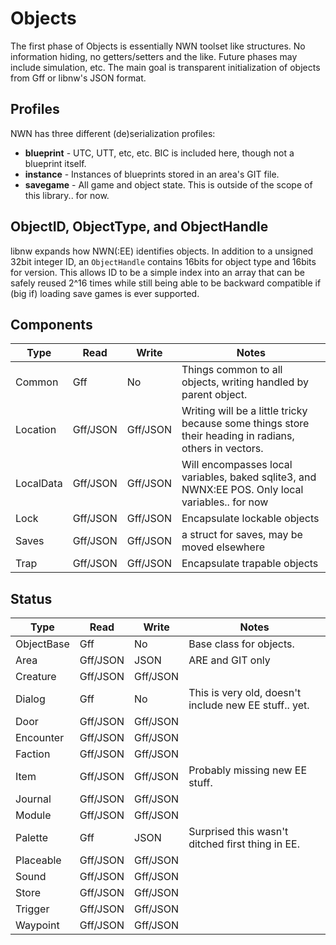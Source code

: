 # Objects

The first phase of Objects is essentially NWN toolset like structures. No information hiding, no getters/setters and the like.  Future phases may include simulation, etc.  The main goal is transparent initialization of objects from Gff or libnw's JSON format.

## Profiles

NWN has three different (de)serialization profiles:

* **blueprint** - UTC, UTT, etc, etc.  BIC is included here, though not a blueprint itself.
* **instance** - Instances of blueprints stored in an area's GIT file.
* **savegame** - All game and object state.  This is outside of the scope of this library.. for now.

## ObjectID, ObjectType, and ObjectHandle

libnw expands how NWN(:EE) identifies objects.  In addition to a unsigned 32bit integer ID, an `ObjectHandle` contains 16bits for object type and 16bits for version.  This allows ID to be a simple index into an array that can be safely reused 2^16 times while still being able to be backward compatible if (big if) loading save games is ever supported.

## Components

|   Type    |   Read   |  Write   |                        Notes                        |
| --------- | -------- | -------- | --------------------------------------------------- |
| Common    | Gff      | No       | Things common to all objects, writing handled by parent object.
| Location  | Gff/JSON | Gff/JSON | Writing will be a little tricky because some things store their heading in radians, others in vectors.  |
| LocalData | Gff/JSON | Gff/JSON | Will encompasses local variables, baked sqlite3, and NWNX:EE POS.  Only local variables.. for now |
| Lock     | Gff/JSON | Gff/JSON | Encapsulate lockable objects
| Saves    | Gff/JSON | Gff/JSON | a struct for saves, may be moved elsewhere
| Trap     | Gff/JSON | Gff/JSON | Encapsulate trapable objects

## Status

|      Type      |   Read   |   Write  | Notes
| -------------- | -------- | -------- | -----------------------------------------------|
| ObjectBase     |    Gff   |    No    | Base class for objects.
| Area           | Gff/JSON |  JSON    | ARE and GIT only
| Creature       | Gff/JSON | Gff/JSON |
| Dialog         |    Gff   |    No    | This is very old, doesn't include new EE stuff.. yet.
| Door           | Gff/JSON | Gff/JSON |
| Encounter      | Gff/JSON | Gff/JSON |
| Faction        | Gff/JSON | Gff/JSON |
| Item           | Gff/JSON | Gff/JSON | Probably missing new EE stuff.
| Journal        | Gff/JSON | Gff/JSON |
| Module         | Gff/JSON | Gff/JSON |
| Palette        |    Gff   |   JSON   | Surprised this wasn't ditched first thing in EE.
| Placeable      | Gff/JSON | Gff/JSON |
| Sound          | Gff/JSON | Gff/JSON |
| Store          | Gff/JSON | Gff/JSON |
| Trigger        | Gff/JSON | Gff/JSON |
| Waypoint       | Gff/JSON | Gff/JSON |
